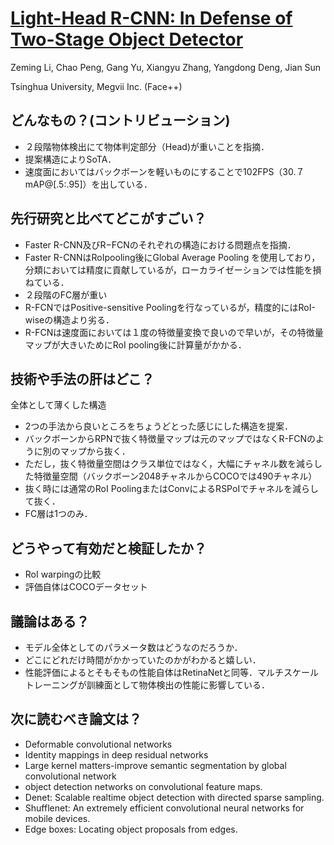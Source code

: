 # [Light-Head R-CNN: In Defense of Two-Stage Object Detector](https://arxiv.org/abs/1711.07264)
Zeming Li, Chao Peng, Gang Yu, Xiangyu Zhang, Yangdong Deng, Jian Sun

Tsinghua University, Megvii Inc. (Face++)

## どんなもの？(コントリビューション)
* ２段階物体検出にて物体判定部分（Head)が重いことを指摘．
* 提案構造によりSoTA．
* 速度面においてはバックボーンを軽いものにすることで102FPS（30.７mAP@[.5:.95]）を出している．

## 先行研究と比べてどこがすごい？
* Faster R-CNN及びR−FCNのそれぞれの構造における問題点を指摘．
* Faster R-CNNはRoIpooling後にGlobal Average Pooling を使用しており，分類においては精度に貢献しているが，ローカライゼーションでは性能を損ねている．
* ２段階のFC層が重い
* R-FCNではPositive-sensitive Poolingを行なっているが，精度的にはRoI-wiseの構造より劣る．
* R-FCNは速度面においては１度の特徴量変換で良いので早いが，その特徴量マップが大きいためにRoI pooling後に計算量がかかる．


## 技術や手法の肝はどこ？
全体として薄くした構造

* 2つの手法から良いところをちょうどとった感じにした構造を提案．
* バックボーンからRPNで抜く特徴量マップは元のマップではなくR-FCNのように別のマップから抜く．
* ただし，抜く特徴量空間はクラス単位ではなく，大幅にチャネル数を減らした特徴量空間（バックボーン2048チャネルからCOCOでは490チャネル）
* 抜く時には通常のRoI PoolingまたはConvによるRSPoIでチャネルを減らして抜く．
* FC層は1つのみ．


## どうやって有効だと検証したか？
* RoI warpingの比較
* 評価自体はCOCOデータセット

## 議論はある？
* モデル全体としてのパラメータ数はどうなのだろうか．
* どこにどれだけ時間がかかっていたのかがわかると嬉しい．
* 性能評価によるとそもそもの性能自体はRetinaNetと同等．マルチスケールトレーニングが訓練面として物体検出の性能に影響している．

## 次に読むべき論文は？
* Deformable convolutional networks
* Identity mappings in deep residual networks
* Large kernel matters-improve semantic segmentation by global convolutional network
* object detection networks on convolutional feature maps.
* Denet: Scalable realtime object detection with directed sparse sampling.
* Shufflenet: An extremely efficient convolutional neural networks for mobile devices.
* Edge boxes: Locating object proposals from edges.

